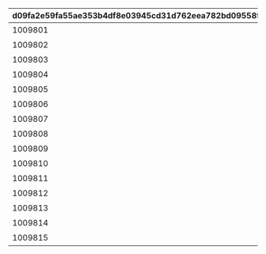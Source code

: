 |d09fa2e59fa55ae353b4df8e03945cd31d762eea782bd09558f681b5f32c7b0f|171b8045b16a8b0dae742d9d7e2e3814e4ead5d4378707f299f5e9a4e7559f0a|a34f87a696890b8f31fe0468acf98548351fabfbec3bdf1718c64948aaf6c73d|afc1f81bbe8b1a43bd8df0f8129bd23b76c8202cc698c5f5071c9f5ba6d96665|a5f25f9fb7e7397733497d1a948032d39dd0fee1cc0b5392794a334b8261fe22|350ff75df84615c1e7b1de2a3fbec8d2d0ea0c4daaa195c8486f4ca2d708998b|27c6df9731985e8f87f0e0e4dac4b39ff878d5bf357a448b128b013f95d8b8da|
| --- | --- | --- | --- | --- | --- | --- |
|1009801|10098|0|0|みゅ～ちゃんすくすく日記その1|20053103|2022/07/31 12:00:00|
|1009802|10098|1009801|5098001|みゅ～ちゃんすくすく日記その2|0|2022/07/31 12:00:00|
|1009803|10098|1009802|5098002|みゅ～ちゃんすくすく日記その3|0|2022/08/01 5:00:00|
|1009804|10098|1009803|5098002|みゅ～ちゃんすくすく日記その4|0|2022/08/02 5:00:00|
|1009805|10098|1009804|5098002|みゅ～ちゃんすくすく日記その5|0|2022/08/03 5:00:00|
|1009806|10098|1009805|5098002|みゅ～ちゃんすくすく日記その6|0|2022/08/04 5:00:00|
|1009807|10098|1009806|5098003|みゅ～ちゃんすくすく日記その7|0|2022/08/05 5:00:00|
|1009808|10098|1009807|5098003|みゅ～ちゃんすくすく日記その8|0|2022/08/06 5:00:00|
|1009809|10098|1009808|5098004|みゅ～ちゃんすくすく日記その9|0|2022/08/07 5:00:00|
|1009810|10098|1009809|5098005|みゅ～ちゃんすくすく日記その10|0|2022/08/08 5:00:00|
|1009811|10098|1009810|5098005|みゅ～ちゃんすくすく日記その11|0|2022/08/09 5:00:00|
|1009812|10098|1009811|5098005|みゅ～ちゃんすくすく日記その12|0|2022/08/10 5:00:00|
|1009813|10098|1009812|5098005|みゅ～ちゃんすくすく日記その13|0|2022/08/11 5:00:00|
|1009814|10098|1009813|5098006|みゅ～ちゃんすくすく日記その14|0|2022/08/12 5:00:00|
|1009815|10098|1009814|5098007|みゅ～ちゃんすくすく日記その15|0|2022/08/14 5:00:00|